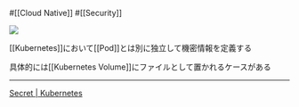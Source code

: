 #[[Cloud Native]] #[[Security]]

![](https://github.com/kubernetes/community/raw/master/icons/png/resources/labeled/secret-128.png)

[[Kubernetes]]において[[Pod]]とは別に独立して機密情報を定義する

具体的には[[Kubernetes Volume]]にファイルとして置かれるケースがある

---

[Secret | Kubernetes](https://kubernetes.io/ja/docs/concepts/configuration/secret/)